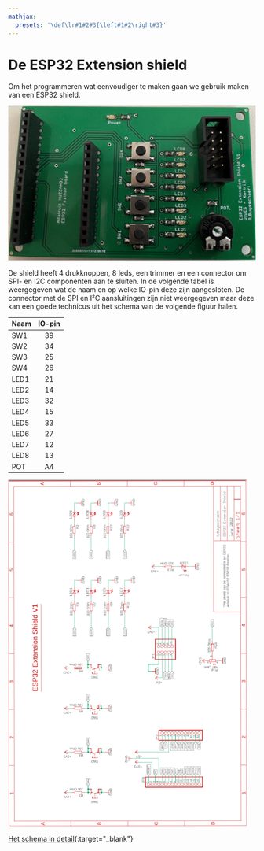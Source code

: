 ```yaml
---
mathjax:
  presets: '\def\lr#1#2#3{\left#1#2\right#3}'
---
```


# De ESP32 Extension shield

Om het programmeren wat eenvoudiger te maken gaan we gebruik maken van een ESP32 shield.

![example image](./images/shield1.png "De ESP32 shield.")

De shield heeft 4 drukknoppen, 8 leds, een trimmer en een connector om SPI- en I2C componenten aan te sluiten. In de volgende tabel is weergegeven wat de naam en op welke IO-pin deze zijn aangesloten. De connector met de SPI en I²C aansluitingen zijn niet weergegeven maar deze kan een goede technicus uit het schema van de volgende figuur halen.


| Naam | IO-pin |
| ----------- |:------------:|
| SW1| 39 | 
| SW2| 34| 
| SW3| 25 | 
| SW4| 26 | 
| LED1| 21 | 
| LED2| 14 | 
| LED3| 32 | 
| LED4| 15 | 
| LED5| 33 | 
| LED6| 27 | 
| LED7| 12 | 
| LED8| 13 | 
| POT| A4 | 

![example image](./images/schema.png "De ESP32 shield.")

[Het schema in detail](./images/shield.pdf){:target="_blank"} 



